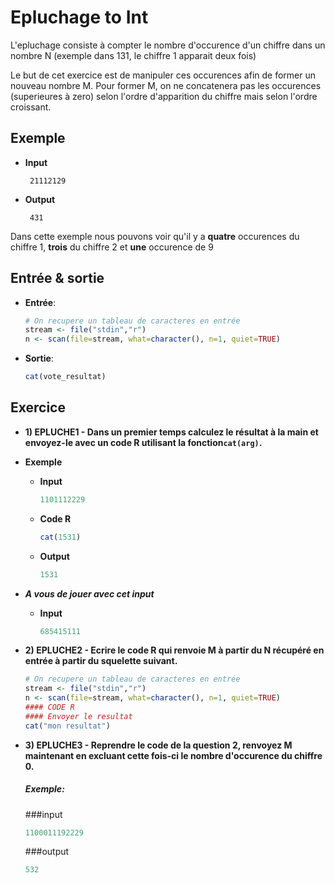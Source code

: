 # Epluchage to Int

L'epluchage consiste à compter le nombre d'occurence d'un chiffre dans un nombre N (exemple dans 131, le chiffre 1 apparait deux fois)

Le but de cet exercice est de manipuler ces occurences afin de former un nouveau nombre M. Pour former M, on ne concatenera pas les occurences (superieures à zero) selon l'ordre d'apparition du chiffre mais selon l'ordre croissant.

  
  
  
## Exemple

+ **Input**

	```
	 21112129
	```

+ **Output**

	```
	 431 
	```
		
Dans cette exemple nous pouvons voir qu'il y a **quatre** occurences du chiffre 1, **trois** du chiffre 2 et **une** occurence de 9



## Entrée & sortie

+ **Entrée**:

    ```R
    # On recupere un tableau de caracteres en entrée
    stream <- file("stdin","r")
    n <- scan(file=stream, what=character(), n=1, quiet=TRUE)
    ```
+ **Sortie**:

    ```R
    cat(vote_resultat)
    ```

## Exercice


+ **1) EPLUCHE1 - Dans un premier temps calculez le résultat à la main et envoyez-le avec un code R utilisant la fonction```cat(arg)```.**

+ **Exemple**

    + **Input**

	    ```R
	   1101112229
	    ```
    + **Code R**
	    
	    ```R
	   cat(1531) 
	    ```
    + **Output**
    
	    ```R
	   1531 
	    ```
	 
+ ***A vous de jouer avec cet input***
     + **Input**
     
	    ```R
	   685415111
	    ```
 
+ **2) EPLUCHE2 - Ecrire le code R qui renvoie M à partir du N récupéré en entrée à partir du squelette suivant.**

	```R
	# On recupere un tableau de caracteres en entrée
	stream <- file("stdin","r")
	n <- scan(file=stream, what=character(), n=1, quiet=TRUE)
	#### CODE R
	#### Envoyer le resultat
	cat("mon resultat")
	```
   
+ **3) EPLUCHE3 - Reprendre le code de la question 2, renvoyez M maintenant en excluant cette fois-ci le nombre d'occurence du chiffre 0.**

    ##### Exemple:
    ###input
    ```R	
   1100011192229
    ```
    ###output
    ```R
   532 
    ```



